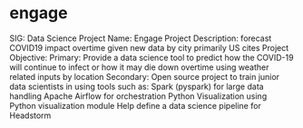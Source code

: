 # engage
SIG: Data Science   Project Name: Engage   Project Description: forecast COVID19 impact overtime given new data by city primarily US cites   Project Objective:    Primary:   Provide a data science tool to predict how the COVID-19 will continue to infect or how it may die down overtime using weather related inputs by location   Secondary:   Open source project to train junior data scientists in using tools such as:   Spark (pyspark) for large data handling   Apache Airflow for orchestration   Python   Visualization using Python visualization module   Help define a data science pipeline for Headstorm    
